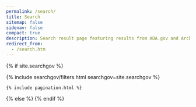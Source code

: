 ```yaml
---
permalink: /search/
title: Search
sitemap: false
sidenav: false
compact: true
description: Search result page featuring results from ADA.gov and Archive.ADA.gov.
redirect_from:
  - /search.htm
---
```

{% if site.searchgov %}
<div class="grid-row"  markdown="0">
  {% include searchgov/filters.html searchgov=site.searchgov %}
  <div class="grid-col-8" >
    <div tabindex='0' id="totalResultsTarget" class="margin-y-1"></div>
    <ol id="search-results" class="add-list-reset"></ol>

    {% include pagination.html %}

  </div>
</div>
{% else %}
<script>
  window.location = "/";
</script>
{% endif %}
